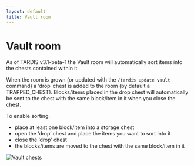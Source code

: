 ```yaml
---
layout: default
title: Vault room
---
```


# Vault room

As of TARDIS v3.1-beta-1 the Vault room will automatically sort items into the chests contained within it.

When the room is grown (or updated with the `/tardis update vault` command) a ‘drop’ chest is added to the room (by
default a TRAPPED\_CHEST). Blocks/items placed in the drop chest will automatically be sent to the chest with the same
block/item in it when you close the chest.

To enable sorting:

- place at least one block/item into a storage chest
- open the ‘drop’ chest and place the items you want to sort into it
- close the ‘drop’ chest
- the blocks/items are moved to the chest with the same block/item in it

![Vault chests](images/docs/vault.jpg)

